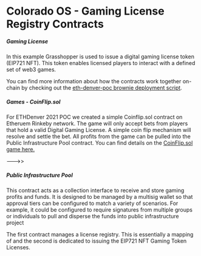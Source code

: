 # Colorado OS - Gaming License Registry Contracts

##### Gaming License   
In this example Grasshopper is used to issue a digital gaming license token (EIP721 NFT). This token enables licensed players to interact with a defined set of web3 games. 

You can find more information about how the contracts work together on-chain by checking out the [eth-denver-poc brownie deployment script](../scripts/eth-denver-poc.py).

##### Games - CoinFlip.sol
For ETHDenver 2021 POC we created a simple Coinflip.sol contract on Etheruem Rinkeby network. The game will only accept bets from players that hold a valid Digital Gaming License. A simple coin flip mechanism will resolve and settle the bet. All profits from the game can be pulled into the Public Infrastructure Pool contract. You can find details on the [CoinFlip.sol game here.](../docs/COINFLIP.md)


--->>

##### Public Infrastructure Pool 
This contract acts as a collection interface to receive and store gaming profits and funds. It is designed to be managed by a multisig wallet so that approval tiers can be configured to match a variety of scenarios. For example, it could be configured to require signatures from multiple groups or individuals to pull and disperse the funds into public infrastructure project

The first contract manages a license registry. This is essentially a mapping of  and the second is dedicated to issuing the EIP721 NFT Gaming Token Licenses.  

